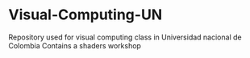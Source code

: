 # Visual-Computing-UN
Repository used for visual computing class in Universidad nacional de Colombia
Contains a shaders workshop
